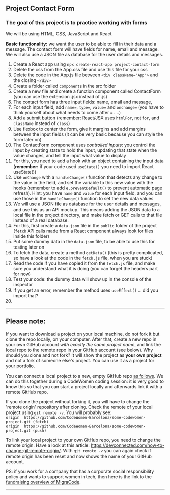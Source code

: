 ## Project Contact Form

### The goal of this project is to practice working with forms

We will be using HTML, CSS, JavaScript and React

**Basic functionality:** we want the user to be able to fill in their data and a message. The contact form will have fields for name, email and message. We will also use a JSON file as database for the user details and messages.

1. Create a React app using `npx create-react-app project-contact-form`
1. Delete the css from the App.css file and use this file for your css
1. Delete the code in the App.js file between `<div className="App">` and the closing `</div>`
1. Create a folder called `components` in the src folder
1. Create a new file and create a function component called ContactForm (you can use the extension .jsx instead of .js)
1. The contact form has three input fields: name, email and message,
1. For each input field, add `name=`, `type=`, `value=` and `onchange=` (you have to think yourself about what needs to come after `=` ....)
1. Add a submit button (remember: React/JSX uses `htmlFor`, not `for`, and `className` instead of `class`)
1. Use flexbox to center the form, give it margins and add margins between the input fields (it can be very basic because you can style the form later on)
1. The ContactForm component uses *controlled inputs*: you control the input by creating state to hold the input, updating that state when the value changes, and tell the input what value to display
1. For this, you need to add a hook with an object containing the input data (**remember:** if your code used `useState()` you need to import React useState())
1. Use `onChange` with a `handleChange()` function that detects any change to the value in the field, and set the variable to this new value with the hooks (remember to add `e.preventDefault()` to prevent automatic page refresh). Hint: you have `name` and `value` for each input field, and you can use those in the `handleChange()` function to set the new data values
1. We will use a JSON file as database for the user details and messages, and use this as an API mockup. This means adding the JSON data to a local file in the project directory, and make fetch or GET calls to that file instead of a real database.
1. For this, first create a `data.json` file in the `public` folder of the project (`fetch` API calls made from a React component always look for files inside this folder)
1. Put some dummy data in the `data.json` file, to be able to use this for testing later on
1. To fetch the data, create a method `getData()` (this is pretty complicated, so have a look at the code in the `fetch.js` file, when you are stuck)
1. Read the code if you have copied it from the `fetch.js` file, and make sure you understand what it is doing (you can forget the headers part for now)
1. Test your code: the dummy data will show up in the console of the inspector
1. If you get an error, remember the method uses `useEffect()` ... did you import that?
1. 

---

## Please note:
If you want to download a project on your local machine, do not fork it but clone the repo locally, on your computer. After that, create a new repo in your own GitHub account *with exactly the same project name*, and link the local repo to the remote repo in your GitHub account (see below). Why should you clone and not fork? It will show the project as **your own project** and not a fork of someone else's project. You can use it as a project for your portfolio.

You can connect a local project to a new, empty GitHub repo [as follows](https://docs.github.com/en/github/importing-your-projects-to-github/adding-an-existing-project-to-github-using-the-command-line). We can do this together during a CodeWomen coding session: it is very good to know this so that you can start a project locally and afterwards link it with a remote GitHub repo.

If you clone the project without forking it, you will have to change the 'remote origin' repository after cloning. Check the remote of your local project using `git remote -v`. You will probably see:  
`origin  https://github.com/CodeWomen-Barcelona/some-codewomen-project.git (fetch)`  
`origin  https://github.com/CodeWomen-Barcelona/some-codewomen-project.git (push)`

To link your local project to your own GitHub repo, you need to change the remote origin. Have a look at this article: https://devconnected.com/how-to-change-git-remote-origin/. With `git remote -v` you can again check if remote origin has been reset and now shows the name of your GitHub account.

PS: if you work for a company that has a corporate social responsibility policy and wants to support women in tech, then here is the link to the [fundraising overview of MigraCode](https://docs.google.com/spreadsheets/d/1Zs-Mmi39bcjVw2U-iEQWSHSjkb-EmET-j1WB2oJF45Q/edit#gid=0).

---
